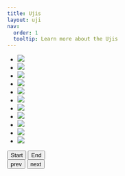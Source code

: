 ```yaml
---
title: Ujis
layout: uji
nav:
  order: 1
  tooltip: Learn more about the Ujis
---
```


<div class="glide">
  <div class="glide__track" data-glide-el="track">
    <ul class="glide__slides">
      <a href="1echan"><li class="glide__slide"><img src="images/1EthanChan.png"></li></a>
      <a href="2ndang"><li class="glide__slide"><img src="images/2NicholasDang.png"></li></a>
      <a href="3sdupiano"><li class="glide__slide"><img src="images/3SeanDupiano.png"></li></a>
      <a href="4khoang"><li class="glide__slide"><img src="images/4KentHoang.png"></li></a>
      <a href="5anguyen"><li class="glide__slide"><img src="images/5AlexNguyen.png"></li></a>
      <a href="7tnguyen"><li class="glide__slide"><img src="images/7TraceNguyen.png"></li></a>
      <a href="8wnguyen"><li class="glide__slide"><img src="images/8WesleyNguyen.png"></li></a>
      <a href="9tsison"><li class="glide__slide"><img src="images/9TagSison.png"></li></a>
      <a href="10jta"><li class="glide__slide"><img src="images/10JerryTa.png"></li></a>
      <a href="11ktruong"><li class="glide__slide"><img src="images/11KennyT.png"></li></a>
      <a href="12kvo"><li class="glide__slide"><img src="images/12KennyVo.png"></li></a>
    </ul>
  </div>
  <div data-glide-el="controls">
  <button data-glide-dir="<<">Start</button>
  <button data-glide-dir=">>">End</button>
</div>

  <div class="glide__arrows" data-glide-el="controls">
    <button class="glide__arrow glide__arrow--left" data-glide-dir="<">prev</button>
    <button class="glide__arrow glide__arrow--right" data-glide-dir=">">next</button>
  </div>
</div>

<script>
    const config = {
        type: 'carousel',
        perView: 3
    }
  new Glide('.glide', config).mount()
</script>